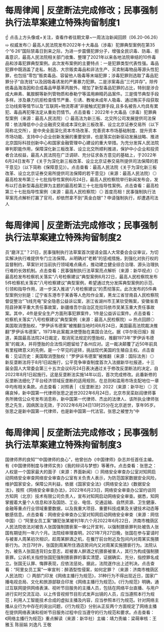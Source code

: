 # 每周律闻 | 反垄断法完成修改；民事强制执行法草案建立特殊拘留制度1

☝ 点击上方头像或+关注，查看作者往期文章~一周法治新闻回顾（06.20-06.26）➯ 权威发布◎ 最高人民法院发布2022年十大毒品（涉毒）犯罪典型案例在第35个“6·26”国际禁毒日到来之际，为进一步震慑犯罪分子，增强全民识毒、防毒、拒毒意识，最高人民法院相关部门收集、整理了2021年以来各地法院审结的10件毒品和涉毒犯罪典型案例。此次发布案例的主要特点：一是犯罪类型代表性强。毒品犯罪中既涵盖了走私、制造、大宗贩卖毒品和非法生产、买卖制毒物品等源头性犯罪，也包括“零包”贩卖毒品、容留他人吸毒等末端犯罪；涉毒犯罪则选取了毒品犯罪分子“自洗钱”以及因吸毒诱发的严重暴力犯罪。二是涉案毒品“三代并存”。除传统毒品海洛因和合成毒品甲基苯丙胺外，增加了新型毒品犯罪的占比，特别是涉合成大麻素、氟胺酮等新列管物质和泰勒宁等滥用麻精药品案件。三是情节典型手段多样。涉及暴力抗拒检查情节严重、引诱、教唆未成年人吸毒、通过贿买手段获取立功线索等情节以及“互联网+物流寄递”非接触式犯罪手段,且多名被告人均具有累犯、毒品再犯等法定从重处罚情节。点击查看：2022年十大毒品（涉毒）犯罪典型案例（来源：最高人民法院）◎ 最高法为新三板、北交所公司发展提供司法保障：依法降低中小企业融资交易成本深化新三板改革、设立北京证券交易所（以下简称北交所），是中央全面深化资本市场改革、完善资本市场基础制度、提升资本市场功能、支持中小企业创新发展的重要安排，也是落实创新驱动发展战略、推进北京国际科技创新中心和国家金融管理中心建设的重大举措。为充分发挥人民法院审判职能作用，保障深化新三板改革、设立北交所顺利推进，保护中小企业和投资者合法权益，最高人民法院在广泛调研、充分征求各方意见的基础上，于2022年6月24日发布了《关于为深化新三板改革、设立北京证券交易所提供司法保障的若干意见》（以下简称《保障意见》）。点击查看：最高人民法院《关于为深化新三板改革、设立北京证券交易所提供司法保障的若干意见》（来源：最高人民法院）◎ 最高检发布第三十七批指导性案例6月24日，最高人民检察院举行新闻发布会，发布以打击新型毒品犯罪为主题的最高检第三十七批指导性案例。点击查看：最高检第三十七批指导性案例（来源：最高人民检察院）◎ 首度亮相！民事强制执行法草案亮点解析打赢了官司，却依然拿不到“真金白银”？申请强制执行，却遭遇司法人

# 每周律闻 | 反垄断法完成修改；民事强制执行法草案建立特殊拘留制度2

员“磨洋工”？21日，民事强制执行法草案首次提请全国人大常委会会议审议，为切实解决执行难提供专门立法保障。从明确对“老赖”的惩戒措施，到强化对执行权的监督制约，草案针对当前执行领域难点痛点，推动建立健全综合治理、源头治理执行难的长效机制。点击查看：民事强制执行法草案亮点解析（来源：新华视点）◎ 最高检发布检察机关落实“八号检察建议”典型案例6月22日，最高人民检察院发布5件检察机关落实“八号检察建议”典型案例，希望通过充分发挥典型案例的示范、引领和指导作用，进一步深入推进“八号检察建议”的贯彻落实。此次发布的5件典型案例分别是：辽宁省东港市于某香等人危险作业案，黑龙江省甘南县人民检察院督促整治“飞线充电”安全隐患公益诉讼案，浙江省湖州市王某钦受贿案，安徽省青阳县钟某平重大责任事故案，新疆维吾尔自治区克拉玛依市吴某玉重大责任事故案。其中，4件是安全生产方面刑事犯罪案件，1件是公益诉讼案件。点击查看：检察机关落实“八号检察建议”典型案例（来源：最高人民检察院）➯ 热点回顾◎ 美国取消堕胎权，“罗伊诉韦德案”被推翻当地时间6月24日，美国最高法院裁决推翻“罗伊诉韦德案”。1973年此案裁决使堕胎在美国合法化。据《华尔街日报》报道，美国最高法院24日裁定，取消宪法规定的堕胎权，推翻1973年“罗伊诉韦德案”的裁决，并将堕胎的合法性问题留给了各州应对。这一裁决颠覆了近50年前具有里程碑意义的先例，是一个罕见的逆转，挑战现代美国的生殖自主权。点击查看：见证历史：美国取消堕胎权！“罗伊诉韦德案”被推翻（来源：国际法务）◎ 新反垄断法将于8月1日起施行，公平竞争审查制度首次入法据新华社报道，十三届全国人大常委会第三十五次会议6月24日表决通过关于修改反垄断法的决定，自2022年8月1日起施行。这是反垄断法实施14年以后，首次完成修改。此番新修的反垄断法细化了平台经济领域反垄断的适用规则，在总则和滥用市场支配地位一章中均有相关条款。点击查看：对照表 | 《反垄断法》2022（来源：新华社）◎ 沉痛哀悼，新中国第一代律师张思之逝世2022年6月24日，北京市吴栾赵阎律师事务所微信公众号发布消息称，新中国第一代律师、杰出的法律人、该所执业律师张思之先生，因病医治无效，于2022年6月24日13时25分在北京逝世，享年95岁。张思之是新中国第一代律师，也是新中国第一代法官。张思之被誉为“中

# 每周律闻 | 反垄断法完成修改；民事强制执行法草案建立特殊拘留制度3

国律师界的良知”“中国律师的良心”，他曾创办《中国律师》杂志并任首任主编，有《中国律师制度与律师实务》《我的辩词与梦想》等著作。点击查看：张思之：人权是一个国家最大的面子（来源：界面新闻）◎ 网络安全审查办公室对知网启动网络安全审查网络安全审查办公室有关负责人表示，为防范国家数据安全风险，维护国家安全，保障公共利益，依据《国家安全法》《网络安全法》《数据安全法》，按照《网络安全审查办法》，2022年6月23日，网络安全审查办公室约谈同方知网（北京）技术有限公司负责人，宣布对知网启动网络安全审查。据悉，知网掌握着大量个人信息和涉及国防、工业、电信、交通运输、自然资源、卫生健康、金融等重点行业领域重要数据，以及我重大项目、重要科技成果及关键技术动态等敏感信息。点击查看：网络安全审查办公室对知网启动网络安全审查（来源：网信中国）◎ “阿里女员工案”嫌犯张某被判1年六个月2022年6月22日，济南市槐荫区人民法院依法对被告人张国强制猥亵案一审公开宣判，以强制猥亵罪判处被告人张国有期徒刑一年六个月。法院经审理查明，2021年7月27日晚，张国在参与宴请时与被害人周某初次相识，趁周某醉酒之机，在餐厅前台附近及包间内对周某实施猥亵行为。次日7时许，张国到周某所住酒店房间内又对周某实施猥亵行为。法院认为，被告人张国违背妇女意志，趁被害人醉酒之机猥亵被害人，其行为构成强制猥亵罪。公诉机关指控张国犯强制猥亵罪的事实清楚，证据确实、充分，指控罪名成立。张国无认罪、悔罪表现，应依法惩处。据此，法院遂作出上述判决。点击查看：“阿里女员工案”一审宣判：醉酒型性侵案，如何定罪？（来源：济南市槐荫区人民法院）◎ 两部门印发《网络主播行为规范》，31种行为不得出现近日，国家广播电视总局、文化和旅游部联合印发《网络主播行为规范》。《行为规范》明确，通过互联网提供网络表演、视听节目服务的主播人员，包括在网络平台直播、与用户进行实时交流互动、以上传音视频节目形式发声出镜的人员，应当遵照本行为规范；利用人工智能技术合成的虚拟主播及内容，应当参照本行为规范。针对网络主播从业行为中存在的突出问题，《行为规范》分别从正反两个方面规定了网络主播在提供网络表演和视听节目服务过程中应当遵守的行为规范和要求。点击查看：《网络主播行为规范》重点解读（来源：新华社）主编：靖力责编：梁萌审核：王雅玉 陈丽娟 刘逸凡 王敬

